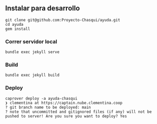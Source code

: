 

## Instalar para desarrollo

```
git clone git@github.com:Proyecto-Chasqui/ayuda.git
cd ayuda
gem install
```

### Correr servidor local

```
bundle exec jekyll serve
```

### Build

```
bundle exec jekyll build
```

### Deploy

```
caprover deploy -a ayuda-chasqui
❯ clementina at https://captain.nube.clementina.coop
? git branch name to be deployed: main
? note that uncommitted and gitignored files (if any) will not be pushed to server! Are you sure you want to deploy? Yes
```
